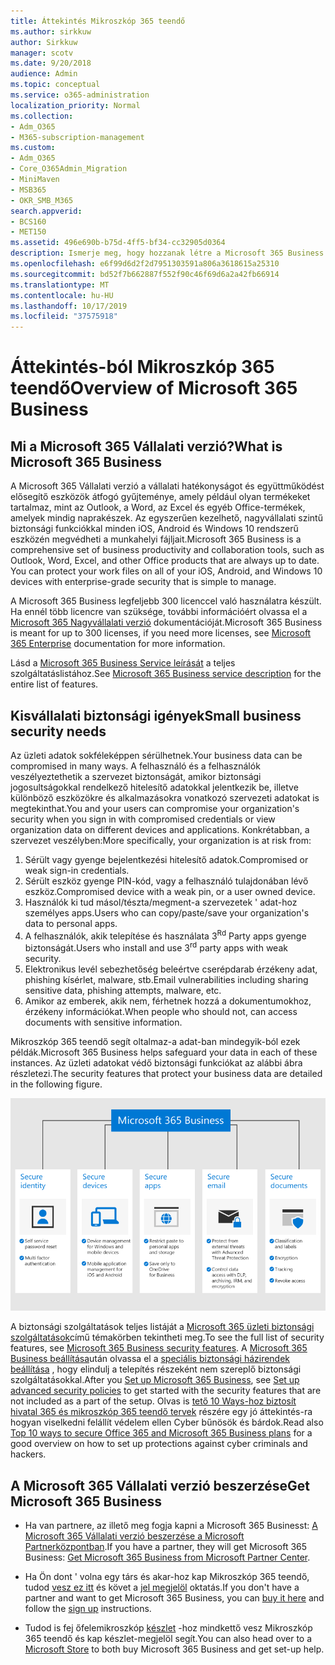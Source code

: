 ```yaml
---
title: Áttekintés Mikroszkóp 365 teendő
ms.author: sirkkuw
author: Sirkkuw
manager: scotv
ms.date: 9/20/2018
audience: Admin
ms.topic: conceptual
ms.service: o365-administration
localization_priority: Normal
ms.collection:
- Adm_O365
- M365-subscription-management
ms.custom:
- Adm_O365
- Core_O365Admin_Migration
- MiniMaven
- MSB365
- OKR_SMB_M365
search.appverid:
- BCS160
- MET150
ms.assetid: 496e690b-b75d-4ff5-bf34-cc32905d0364
description: Ismerje meg, hogy hozzanak létre a Microsoft 365 Business.
ms.openlocfilehash: e6f99d6d2f2d7951303591a806a3618615a25310
ms.sourcegitcommit: bd52f7b662887f552f90c46f69d6a2a42fb66914
ms.translationtype: MT
ms.contentlocale: hu-HU
ms.lasthandoff: 10/17/2019
ms.locfileid: "37575918"
---
```

# <a name="overview-of-microsoft-365-business"></a><span data-ttu-id="d2348-103">Áttekintés-ból Mikroszkóp 365 teendő</span><span class="sxs-lookup"><span data-stu-id="d2348-103">Overview of Microsoft 365 Business</span></span>

## <a name="what-is-microsoft-365-business"></a><span data-ttu-id="d2348-104">Mi a Microsoft 365 Vállalati verzió?</span><span class="sxs-lookup"><span data-stu-id="d2348-104">What is Microsoft 365 Business</span></span>

<span data-ttu-id="d2348-p101">A Microsoft 365 Vállalati verzió a vállalati hatékonyságot és együttműködést elősegítő eszközök átfogó gyűjteménye, amely például olyan termékeket tartalmaz, mint az Outlook, a Word, az Excel és egyéb Office-termékek, amelyek mindig naprakészek. Az egyszerűen kezelhető, nagyvállalati szintű biztonsági funkciókkal minden iOS, Android és Windows 10 rendszerű eszközén megvédheti a munkahelyi fájljait.</span><span class="sxs-lookup"><span data-stu-id="d2348-p101">Microsoft 365 Business is a comprehensive set of business productivity and collaboration tools, such as Outlook, Word, Excel, and other Office products that are always up to date. You can protect your work files on all of your iOS, Android, and Windows 10 devices with enterprise-grade security that is simple to manage.</span></span>
  
<span data-ttu-id="d2348-107">A Microsoft 365 Business legfeljebb 300 licenccel való használatra készült. Ha ennél több licencre van szüksége, további információért olvassa el a [Microsoft 365 Nagyvállalati verzió](https://go.microsoft.com/fwlink/p/?linkid=860986) dokumentációját.</span><span class="sxs-lookup"><span data-stu-id="d2348-107">Microsoft 365 Business is meant for up to 300 licenses, if you need more licenses, see [Microsoft 365 Enterprise](https://go.microsoft.com/fwlink/p/?linkid=860986) documentation for more information.</span></span>

<span data-ttu-id="d2348-108">Lásd a [Microsoft 365 Business Service leírását](https://docs.microsoft.com/office365/servicedescriptions/microsoft-365-service-descriptions/microsoft-365-business-service-description) a teljes szolgáltatáslistához.</span><span class="sxs-lookup"><span data-stu-id="d2348-108">See [Microsoft 365 Business service description](https://docs.microsoft.com/office365/servicedescriptions/microsoft-365-service-descriptions/microsoft-365-business-service-description) for the entire list of features.</span></span>
  
## <a name="small-business-security-needs"></a><span data-ttu-id="d2348-109">Kisvállalati biztonsági igények</span><span class="sxs-lookup"><span data-stu-id="d2348-109">Small business security needs</span></span>

<span data-ttu-id="d2348-110">Az üzleti adatok sokféleképpen sérülhetnek.</span><span class="sxs-lookup"><span data-stu-id="d2348-110">Your business data can be compromised in many ways.</span></span> <span data-ttu-id="d2348-111">A felhasználó és a felhasználók veszélyeztethetik a szervezet biztonságát, amikor biztonsági jogosultságokkal rendelkező hitelesítő adatokkal jelentkezik be, illetve különböző eszközökre és alkalmazásokra vonatkozó szervezeti adatokat is megtekinthat.</span><span class="sxs-lookup"><span data-stu-id="d2348-111">You and your users can compromise your organization's security when you sign in with compromised credentials or view organization data on different devices and applications.</span></span> <span data-ttu-id="d2348-112">Konkrétabban, a szervezet veszélyben:</span><span class="sxs-lookup"><span data-stu-id="d2348-112">More specifically, your organization is at risk from:</span></span>

1. <span data-ttu-id="d2348-113">Sérült vagy gyenge bejelentkezési hitelesítő adatok.</span><span class="sxs-lookup"><span data-stu-id="d2348-113">Compromised or weak sign-in credentials.</span></span>
2. <span data-ttu-id="d2348-114">Sérült eszköz gyenge PIN-kód, vagy a felhasználó tulajdonában lévő eszköz.</span><span class="sxs-lookup"><span data-stu-id="d2348-114">Compromised device with a weak pin, or a user owned device.</span></span>
3. <span data-ttu-id="d2348-115">Használók ki tud másol/tészta/megment-a szervezetek ' adat-hoz személyes apps.</span><span class="sxs-lookup"><span data-stu-id="d2348-115">Users who can copy/paste/save your organization's data to personal apps.</span></span>
4. <span data-ttu-id="d2348-116">A felhasználók, akik telepítése és használata 3<sup>Rd</sup> Party apps gyenge biztonságát.</span><span class="sxs-lookup"><span data-stu-id="d2348-116">Users who install and use 3<sup>rd</sup> party apps with weak security.</span></span>
5. <span data-ttu-id="d2348-117">Elektronikus levél sebezhetőség beleértve cserépdarab érzékeny adat, phishing kísérlet, malware, stb.</span><span class="sxs-lookup"><span data-stu-id="d2348-117">Email vulnerabilities including sharing sensitive data, phishing attempts, malware, etc.</span></span>
6. <span data-ttu-id="d2348-118">Amikor az emberek, akik nem, férhetnek hozzá a dokumentumokhoz, érzékeny információkat.</span><span class="sxs-lookup"><span data-stu-id="d2348-118">When people who should not, can access documents with sensitive information.</span></span>

<span data-ttu-id="d2348-119">Mikroszkóp 365 teendő segít oltalmaz-a adat-ban mindegyik-ból ezek példák.</span><span class="sxs-lookup"><span data-stu-id="d2348-119">Microsoft 365 Business helps safeguard your data in each of these instances.</span></span> <span data-ttu-id="d2348-120">Az üzleti adatokat védő biztonsági funkciókat az alábbi ábra részletezi.</span><span class="sxs-lookup"><span data-stu-id="d2348-120">The security features that protect your business data are detailed in the following figure.</span></span>

![Egy alak, amely megmutatja, hogyan védi a M365B a vállalkozás.](media/m365businessvalueadd.png)

<span data-ttu-id="d2348-122">A biztonsági szolgáltatások teljes listáját a [Microsoft 365 üzleti biztonsági szolgáltatások](security-features.md)című témakörben tekintheti meg.</span><span class="sxs-lookup"><span data-stu-id="d2348-122">To see the full list of security features, see [Microsoft 365 Business security features](security-features.md).</span></span> <span data-ttu-id="d2348-123">A [Microsoft 365 Business beállítása](set-up.md)után olvassa el a [speciális biztonsági házirendek beállítása](set-up-advanced-security.md) , hogy elindulj a telepítés részeként nem szereplő biztonsági szolgáltatásokkal.</span><span class="sxs-lookup"><span data-stu-id="d2348-123">After you [Set up Microsoft 365 Business](set-up.md), see [Set up advanced security policies](set-up-advanced-security.md) to get started with the security features that are not included as a part of the setup.</span></span> <span data-ttu-id="d2348-124">Olvas is [tető 10 Ways-hoz biztosít hivatal 365 és mikroszkóp 365 teendő tervek](https://docs.microsoft.com/office365/admin/security-and-compliance/secure-your-business-data) részére egy jó áttekintés-ra hogyan viselkedni felállít védelem ellen Cyber bűnösök és bárdok.</span><span class="sxs-lookup"><span data-stu-id="d2348-124">Read also [Top 10 ways to secure Office 365 and Microsoft 365 Business plans](https://docs.microsoft.com/office365/admin/security-and-compliance/secure-your-business-data) for a good overview on how to set up protections against cyber criminals and hackers.</span></span>

## <a name="get-microsoft-365-business"></a><span data-ttu-id="d2348-125">A Microsoft 365 Vállalati verzió beszerzése</span><span class="sxs-lookup"><span data-stu-id="d2348-125">Get Microsoft 365 Business</span></span>

- <span data-ttu-id="d2348-126">Ha van partnere, az illető meg fogja kapni a Microsoft 365 Businesst: [A Microsoft 365 Vállalati verzió beszerzése a Microsoft Partnerközpontban](get-microsoft-365-business.md#get-microsoft-365-business-from-microsoft-partner-center).</span><span class="sxs-lookup"><span data-stu-id="d2348-126">If you have a partner, they will get Microsoft 365 Business: [Get Microsoft 365 Business from Microsoft Partner Center](get-microsoft-365-business.md#get-microsoft-365-business-from-microsoft-partner-center).</span></span>

- <span data-ttu-id="d2348-127">Ha Ön dont ' volna egy társ és akar-hoz kap Mikroszkóp 365 teendő, tudod [vesz ez itt](https://www.microsoft.com/microsoft-365/business) és követ a [jel megjelöl](sign-up.md) oktatás.</span><span class="sxs-lookup"><span data-stu-id="d2348-127">If you don't have a partner and want to get Microsoft 365 Business, you can [buy it here](https://www.microsoft.com/microsoft-365/business) and follow the [sign up](sign-up.md) instructions.</span></span>

- <span data-ttu-id="d2348-128">Tudod is fej őfelemikroszkóp [készlet](https://www.microsoft.com/en-us/store/locations/find-a-store?icid=en-us_UF_FAS) -hoz mindkettő vesz Mikroszkóp 365 teendő és kap készlet-megjelöl segít.</span><span class="sxs-lookup"><span data-stu-id="d2348-128">You can also head over to a [Microsoft Store](https://www.microsoft.com/en-us/store/locations/find-a-store?icid=en-us_UF_FAS) to both buy Microsoft 365 Business and get set-up help.</span></span>

